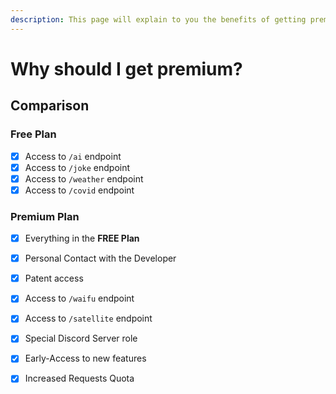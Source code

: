 ```yaml
---
description: This page will explain to you the benefits of getting premium version
---
```


# Why should I get premium?

## Comparison 

### Free Plan

* [x] Access to `/ai` endpoint
* [x] Access to `/joke` endpoint
* [x] Access to `/weather` endpoint
* [x] Access to `/covid` endpoint

### Premium Plan

* [x] Everything in the **FREE Plan**
* [x] Personal Contact with the Developer
* [x] Patent access
* [x] Access to `/waifu` endpoint
* [x] Access to `/satellite` endpoint
* [x] Special Discord Server role
* [x] Early-Access to new features
* [x] Increased Requests Quota  

